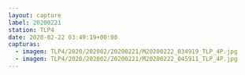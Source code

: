 ```yaml
---
layout: capture
label: 20200221
station: TLP4
date: 2020-02-22 03:49:19+00:00
capturas:
  - imagem: TLP4/2020/202002/20200221/M20200222_034919_TLP_4P.jpg
  - imagem: TLP4/2020/202002/20200221/M20200222_045911_TLP_4P.jpg
---
```

